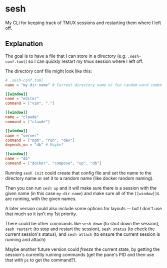 # sesh

My CLI for keeping track of TMUX sessions and restarting them where I left off.

## Explanation

The goal is to have a file that I can store in a directory (e.g. `.sesh-conf.toml`)
so I can quickly restart my tmux session where I left off.

The directory conf file might look like this:

```toml
# .sesh-conf.toml
name = "my-dir-name" # Current directory name or fun random word combo

[[window]]
name = "editor"
command = ["vim", "."]

[[window]]
name = "claude"
command = ["claude"]

[[window]]
name = "server"
command = ["npm", "run", "dev"]
depends_on = "db" # Maybe?

[[window]]
name = "db"
command = ["docker", "compose", "up", "db"]
```

Running `sesh init` could create that config file and set the name to the directory
name or set it to a random name (like docker random naming).

Then you can run `sesh up` and it will make sure there is a session with the given
name (in this case `my-dir-name`) and make sure all of the `[[window]]`s are
running, with the given names.

A later version could also include some options for layouts -- but I don't use that
much so it isn't my 1st priority.

There could be other commands like `sesh down` (to shut down the session),
`sesh restart` (to stop and restart the session), `sesh status` (to check the current
session's status), and `sesh attach` (to ensure the current session is running and
attach)

Maybe another future version could *freeze* the current state, by getting the session's
currently running commands (get the pane's PID and then use that with `ps` to get
the command?).

